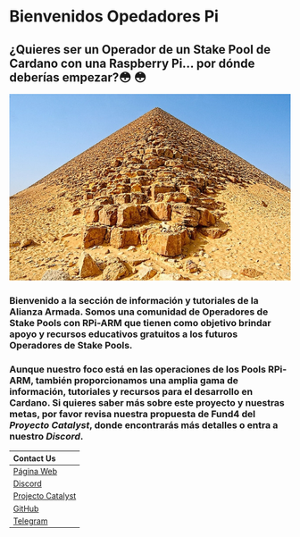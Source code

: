 # Bienvenidos Opedadores Pi

## ¿Quieres ser un Operador de un Stake Pool de Cardano con una Raspberry Pi... por dónde deberías empezar?😳 😳

![](.gitbook/assets/download-6-.jpeg)

### **Bienvenido a la sección de información y tutoriales de la Alianza Armada. Somos una comunidad de Operadores de Stake Pools con RPi-ARM que tienen como objetivo** brindar apoyo y recursos educativos gratuitos a los futuros Operadores de Stake Pools.

### Aunque nuestro foco está en las operaciones de los Pools RPi-ARM, también proporcionamos una amplia gama de información, tutoriales y recursos para el desarrollo en Cardano. Si quieres saber más sobre este proyecto y nuestras metas, por favor revisa nuestra propuesta de Fund4 del _Proyecto Catalyst_, donde encontrarás más detalles o entra a nuestro _Discord_.

| Contact Us |
| :--- |
| [Página Web](https://armada-alliance.com) |
| [Discord](https://discord.com/channels/815680220827746364/815680224460931074) |
| [Projecto Catalyst ](https://cardano.ideascale.com/a/dtd/ARMing-Cardano/340480-48088#idea-tab-comments) |
| [GitHub](https://github.com/armada-alliance) |
| [Telegram](https://t.me/joinchat/FeKTCBu-pn5OUZUz4joF2w) |

